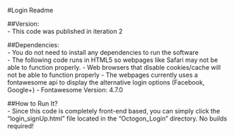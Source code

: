 #Login Readme

##Version:<br>
    - This code was published in iteration 2<br>
    
##Dependencies:<br> 
    - You do not need to install any dependencies to run the software  
    - The following code runs in HTML5 so webpages like Safari may not be able to function properly. 
    - Web browsers that disable cookies/cache will not be able to function properly 
    - The webpages currently uses a fontawesome api to display the alternative login options (Facebook, Google+) 
    - Fontawesome Version: 4.7.0

##How to Run It?<br>
    - Since this code is completely front-end based, you can simply click the “login_signUp.html” file located in the “Octogon_Login” directory. No builds required!

